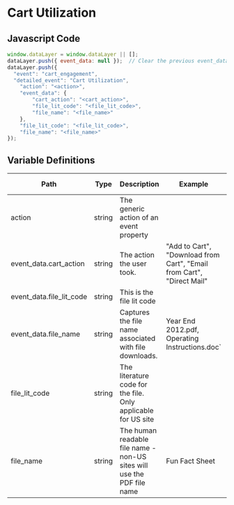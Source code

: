 # Cart Utilization

### 

## Javascript Code
```js
window.dataLayer = window.dataLayer || [];
dataLayer.push({ event_data: null });  // Clear the previous event_data object.
dataLayer.push({
  "event": "cart_engagement",
  "detailed_event": "Cart Utilization",
    "action": "<action>",
    "event_data": {
        "cart_action": "<cart_action>",
        "file_lit_code": "<file_lit_code>",
        "file_name": "<file_name>"
    },
    "file_lit_code": "<file_lit_code>",
    "file_name": "<file_name>"
});
```

## Variable Definitions

|Path|Type|Description|Example|Pattern|Min Length|Max Length|Minimum|Maximum|Multiple Of|
| --- | --- | --- | --- | --- | --- | --- | --- | --- | --- |
|action|string|The generic action of an event property||||||||
|event_data.cart_action|string|The action the user took.|"Add to Cart", "Download from Cart", "Email from Cart", "Direct Mail"|||||||
|event_data.file_lit_code|string|This is the file lit code||||||||
|event_data.file_name|string|Captures the file name associated with file downloads.|Year End 2012.pdf, Operating Instructions.doc`|||||||
|file_lit_code|string|The literature code for the file.  Only applicable for US site||||||||
|file_name|string|The human readable file name - non-US sites will use the PDF file name|Fun Fact Sheet|||||||




